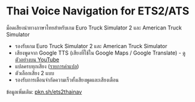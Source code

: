 # Thai Voice Navigation for ETS2/ATS

ม็อดเสียงนำทางภาษาไทยสำหรับเกม Euro Truck Simulator 2 และ American Truck Simulator

- รองรับเกม Euro Truck Simulator 2 และ American Truck Simulator
- เสียงพูดจาก Google TTS (เสียงที่ใช้ใน Google Maps / Google Translate) - [ดูตัวอย่างบน YouTube](https://youtu.be/9RmfC4OdFG4)
- แปลครบทุกเสียง ([รายการคำแปล](https://pkn.sh/ets2thainav/#/command))
- ตัวเลือกเสียง 2 แบบ
- รองรับการเตือนจำกัดความเร็วทั้งเสียงพูดและเสียงเตือน

ข้อมูลเพิ่มเติม: [pkn.sh/ets2thainav](https://pkn.sh/ets2thainav)